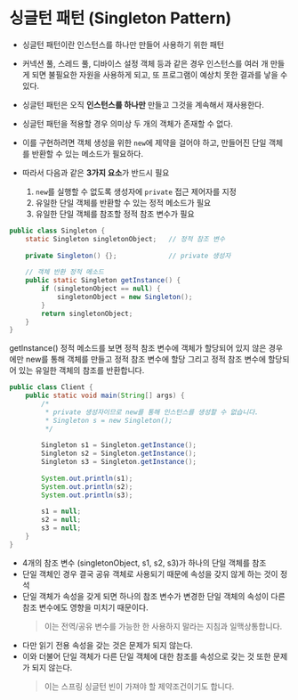 # 싱글턴 패턴 (Singleton Pattern)
* 싱글턴 패턴이란 인스턴스를 하나만 만들어 사용하기 위한 패턴
* 커넥션 풀, 스레드 풀, 디바이스 설정 객체 등과 같은 경우 인스턴스를 여러 개 만들게 되면 불필요한 자원을 사용하게 되고, 또 프로그램이 예상치 못한 결과를 낳을 수 있다.
* 싱글턴 패턴은 오직 **인스턴스를 하나만** 만들고 그것을 계속해서 재사용한다.
* 싱글턴 패턴을 적용할 경우 의미상 두 개의 객체가 존재할 수 없다.
* 이를 구현하려면 객체 생성을 위한 ```new```에 제약을 걸어야 하고, 만들어진 단일 객체를 반환할 수 있는 메소드가 필요하다.

* 따라서 다음과 같은 **3가지 요소**가 반드시 필요
    1. ```new```를 실행할 수 없도록 생성자에 ```private``` 접근 제어자를 지정
    2. 유일한 단일 객체를 반환할 수 있는 정적 메소드가 필요
    3. 유일한 단일 객체를 참조할 정적 참조 변수가 필요
```java
public class Singleton {
    static Singleton singletonObject;   // 정적 참조 변수
    
    private Singleton() {};             // private 생성자
    
    // 객체 반환 정적 메소드
    public static Singleton getInstance() {
        if (singletonObject == null) {
            singletonObject = new Singleton();
        }
        return singletonObject;
    }
}
```

getInstance() 정적 메소드를 보면 정적 참조 변수에 객체가 할당되어 있지 않은 경우에만 new를 통해 객체를 만들고 정적 참조 변수에 할당 
그리고 정적 참조 변수에 할당되어 있는 유일한 객체의 참조를 반환합니다.
```java
public class Client {
    public static void main(String[] args) {
        /* 
         * private 생성자이므로 new를 통해 인스턴스를 생성할 수 없습니다.
         * Singleton s = new Singleton();
         */
        
        Singleton s1 = Singleton.getInstance();
        Singleton s2 = Singleton.getInstance();
        Singleton s3 = Singleton.getInstance();
        
        System.out.println(s1);
        System.out.println(s2);
        System.out.println(s3);
        
        s1 = null;
        s2 = null;
        s3 = null;
    }
}
```
* 4개의 참조 변수 (singletonObject, s1, s2, s3)가 하나의 단일 객체를 참조
* 단일 객체인 경우 결국 공유 객체로 사용되기 때문에 속성을 갖지 않게 하는 것이 정석
* 단일 객체가 속성을 갖게 되면 하나의 참조 변수가 변경한 단일 객체의 속성이 다른 참조 변수에도 영향을 미치기 때문이다.
    > 이는 전역/공유 변수를 가능한 한 사용하지 말라는 지침과 일맥상통합니다.
* 다만 읽기 전용 속성을 갖는 것은 문제가 되지 않는다.
* 이와 더불어 단일 객체가 다른 단일 객체에 대한 참조를 속성으로 갖는 것 또한 문제가 되지 않는다.
    > 이는 스프링 싱글턴 빈이 가져야 할 제약조건이기도 합니다.

